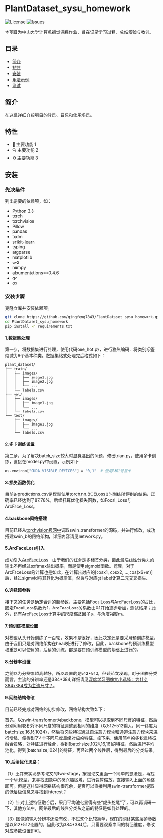 # PlantDataset_sysu_homework

![License](https://github.com/qingfeng7843/PlantDataset_sysu_homework) ![Issues](https://github.com/qingfeng7843/PlantDataset_sysu_homework)

本项目为中山大学计算机视觉课程作业，旨在记录学习过程，总结经验与教训。

## 目录
- [简介](#简介)
- [特性](#特性)
- [安装](#安装)
- [用法示例](#用法示例)
- [测试](#测试)

## 简介
在这里详细介绍项目的背景、目标和使用场景。

## 特性
- 📌 主要功能 1
- 🔍 主要功能 2
- ⚙️ 主要功能 3

## 安装

### 先决条件
列出需要的依赖项，如：
- Python 3.8
- torch
- torchvision
- Pillow
- pandas
- tqdm
- scikit-learn
- typing
- argparse
- matplotlib
- cv2
- numpy
- albumentations==0.4.6
- gc
- os

### 安装步骤
克隆仓库并安装依赖项。

```bash
git clone https://github.com/qingfeng7843/PlantDataset_sysu_homework.git
cd PlantDataset_sysu_homework
pip install -r requirements.txt
```

#### 1.数据集处理

第一步，将数据集进行处理，使用代码one_hot.py，进行独热编码，将类别标签缩减为6个基本种类。数据集格式处理完后格式如下：

```
plant_dataset/
├── train/
│   ├── images/
│   │   ├── image1.jpg
│   │   ├── image2.jpg
│   │   └── ...
│   └── labels.csv
├── val/
│   ├── images/
│   │   ├── image1.jpg
│   │   └── ...
│   └── labels.csv
└── test/
    ├── images/
    │   ├── image1.jpg
    │   └── ...
    └── labels.csv
```

#### 2.多卡训练设置

第二步，为了解决batch_size较大时显存溢出的问题，修改trian.py，使用多卡训练，直接在model.py中设置，示例如下：
```bash
os.environ["CUDA_VISIBLE_DEVICES"] = "0,1"  # 使用0和1号显卡
```
#### 3.损失函数优化

目前的predictions.csv是模型使用torch.nn.BCELoss()时训练所得到的结果，正确率已经达到了87.78%。后续打算优化损失函数，如Focal_Loss与ArcFace_Loss。

#### 4.backbone网络搭建

目前已经从[torchvision官网中](https://pytorch.org/vision/stable//_modules/torchvision/models/swin_transformer.html#Swin_B_Weights)调取swin_transformer的源码，并进行修改，成功搭建swin_b的网络架构，详细内容请见network.py。

#### 5.ArcFaceLoss引入

成功引入[ArcFaceLoss](https://github.com/ronghuaiyang/arcface-pytorch/blob/47ace80b128042cd8d2efd408f55c5a3e156b032/models/metrics.py#L10)，由于我们的任务是多标签分类，因此最后线性分类头的输出不再经过softmax输出概率，而是使用sigmoid函数。同理，对于ArcFaceLoss的计算也是如此，在计算出对应的[cosx1, cosx2, ...,cos(x6+m)]后，经过sigmoid将其转化为概率值，然后与对应gt label计算二元交叉损失。

#### 6.选择超参数

接下来的任务是确定合适的超参数，主要包括FocalLoss与ArcFaceLoss的占比，固定FocalLoss系数为1，ArcFaceLoss的系数由0.1开始逐步增加，测试结果；此外，还有ArcFaceLoss计算中的尺度缩放因子s，与角度裕度m。

#### 7.预训练模型设置

对模型从头开始训练了一百轮，效果不是很好，因此决定还是要采用预训练模型，由于我们只是对网络架构在head处进行了修改，因此，backbone的预训练模型权重是可以使用的，后续的训练，都是要在预训练模型的基础上进行的。

#### 8.分辨率设置

之前以为分辨率越高越好，所以设置的是512\*512，但读论文发现，对于图像分类而言，主流的分辨率还是384\*384,详细请见[深度学习图像大小选择：为什么384x384成为主流尺寸？](https://developer.baidu.com/article/details/1890241)。

#### 9.网络结构修改

目前已经完成对网络的初步修改，网络结构大致如下：

首先，以swin-transformer为backbone，模型可以提取到不同尺度的特征，然后分别利用卷积将不同尺度的特征调整到相同的维度（以512*512输入，同一纬度为batchsize,16,16,1024），然后将这些特征通过自注意力模块和通道注意力模块来进行增强，便得到了4个不同尺度层级对应的特征。接下来，使用简单的多权重特征融合策略，对特征进行融合，得到[batchsize,1024,16,16]的特征，然后进行平均池化，得到[batchsize,1024]的特征，再经过两个线性层，得到最后的分类结果。

#### 10.后续优化思路：

（1）还并未实现参考论文的two-stage，按照论文里面一个简单的想法是，再找一个Vit模型，来寻找图像中的感兴趣区域，进行裁剪缩放，直接输入上面的网络即可。但是这样显得网络结构很冗余，是否可以直接利用swin-transformer提取的低层级信息来寻找到interest？

（2）针对上述特征融合后，采用平均池化显得有些“虎头蛇尾”了，可以再调研一下，其他方法中，网络最后的线性分类头之前的特征是如何处理的。

（3）图像的输入分辨率还没有改，不过这个比较简单，现在的网络某些层的参数是以512\*512设置的，因此改为384\*384后，只需要观察中间的特征维度，修改对应参数设置即可。

